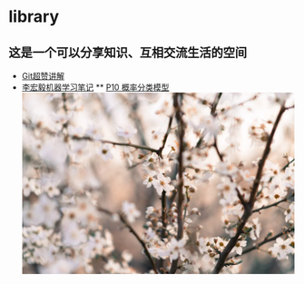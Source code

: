 # library
## 这是一个可以分享知识、互相交流生活的空间
*   [Git超赞讲解](Git/Git.md)
* [李宏毅机器学习笔记]()
** [P10 概率分类模型](ml-notes-LHY/chapter10/chapter10.md)
![](flower.jpg)

